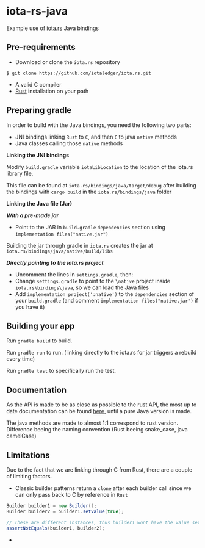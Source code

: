 # iota-rs-java
Example use of [iota.rs](https://github.com/iotaledger/iota.rs) Java bindings

## Pre-requirements
- Download or clone the `iota.rs` repository
```
$ git clone https://github.com/iotaledger/iota.rs.git
```

- A valid C compiler
- [Rust](https://www.rust-lang.org/tools/install) installation on your path

## Preparing gradle

In order to build with the Java bindings, you need the following two parts:
- JNI bindings linking `Rust` to `C`, and then `C` to java `native` methods
- Java classes calling those `native` methods



**Linking the JNI bindings**

Modify `build.gradle` variable `iotaLibLocation` to the location of the iota.rs library file.

This file can be found at `iota.rs/bindings/java/target/debug` after building the bindings with `cargo build` in the `iota.rs/bindings/java` folder

**Linking the Java file (Jar)**

***With a pre-made jar***
- Point to the JAR in `build.gradle` `dependencies` section using `implementation files("native.jar")`

Building the jar through gradle in `iota.rs` creates the jar at `iota.rs/bindings/java/native/build/libs`

***Directly pointing to the iota.rs project***
- Uncomment the lines in `settings.gradle`, then:
- Change `settings.gradle` to point to the `\native` project inside `iota.rs\bindings\java`, so we can load the Java files
- Add `implementation project(':native')` to the `dependencies` section of your `build.gradle` (and comment  `implementation files("native.jar")` if you have it)

## Building your app

Run `gradle build` to build.

Run `gradle run` to run. (linking directly to the iota.rs for jar triggers a rebuild every time)

Run `gradle test` to specifically run the test.

## Documentation
As the API is made to be as close as possible to the rust API, the most up to date documentation can be found [here](https://client-lib.docs.iota.org/libraries/rust/index.html), until a pure Java version is made.

The java methods are made to almost 1:1 correspond to rust version. Difference beeing the naming convention (Rust beeing snake_case, java camelCase)

## Limitations

Due to the fact that we are linking through C from Rust, there are a couple of limiting factors.

- Classic builder patterns return a `clone` after each builder call since we can only pass back to C by reference in `Rust`
```Java
Builder builder1 = new Builder();
Builder builder2 = builder1.setValue(true);

// These are different instances, thus builder1 wont have the value set
assertNotEquals(builder1, builder2);
```
- 
